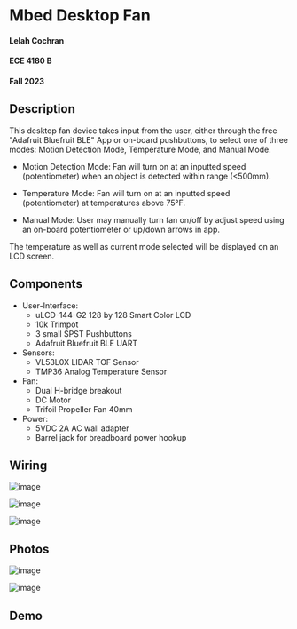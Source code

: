 # Mbed Desktop Fan
#### Lelah Cochran
#### ECE 4180 B
#### Fall 2023

## Description
This desktop fan device takes input from the user, either through the free "Adafruit Bluefruit BLE" App or on-board pushbuttons, to select one of three modes: Motion Detection Mode, Temperature Mode, and Manual Mode.

- Motion Detection Mode: Fan will turn on at an inputted speed (potentiometer) when an object is detected 
  within range (<500mm).

- Temperature Mode: Fan will turn on at an inputted speed (potentiometer) at temperatures above 75°F.

- Manual Mode: User may manually turn fan on/off by adjust speed using an on-board potentiometer or up/down arrows in app.

The temperature as well as current mode selected will be displayed on an LCD screen.

## Components
- User-Interface:
  -  uLCD-144-G2 128 by 128 Smart Color LCD
  -  10k Trimpot
  -  3 small SPST Pushbuttons
  -  Adafruit Bluefruit BLE UART 
- Sensors:
  -  VL53L0X LIDAR TOF Sensor
  -  TMP36 Analog Temperature Sensor
- Fan:
  -  Dual H-bridge breakout
  -  DC Motor
  -  Trifoil Propeller Fan 40mm
- Power:
  -  5VDC 2A AC wall adapter
  -  Barrel jack for breadboard power hookup

## Wiring

![image](https://github.com/lelahc/MbedDesktopFan/assets/153053788/489f21db-fb55-46e3-a3a3-4d5546f3ba7a)

![image](https://github.com/lelahc/MbedDesktopFan/assets/153053788/f75febda-7f7e-4bb1-a812-ef8969423b2a)

![image](https://github.com/lelahc/MbedDesktopFan/assets/153053788/195ab374-be9a-4c20-bc0d-e745b55195eb)

## Photos

![image](https://github.com/lelahc/MbedDesktopFan/assets/153053788/f3a14c8f-1063-41bf-9788-b02f05db6107)

![image](https://github.com/lelahc/MbedDesktopFan/assets/153053788/59198e8a-fb5a-4494-a421-6ff5e012ea19)

## Demo

